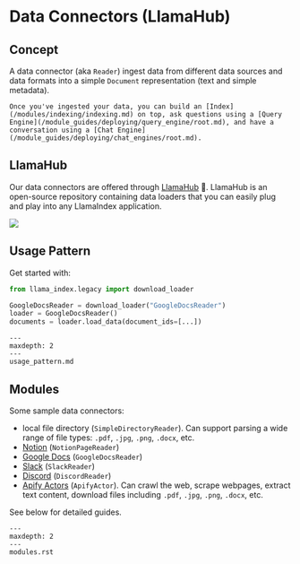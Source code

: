 # Data Connectors (LlamaHub)

## Concept

A data connector (aka `Reader`) ingest data from different data sources and data formats into a simple `Document` representation (text and simple metadata).

```{tip}
Once you've ingested your data, you can build an [Index](/modules/indexing/indexing.md) on top, ask questions using a [Query Engine](/module_guides/deploying/query_engine/root.md), and have a conversation using a [Chat Engine](/module_guides/deploying/chat_engines/root.md).
```

## LlamaHub

Our data connectors are offered through [LlamaHub](https://llamahub.ai/) 🦙.
LlamaHub is an open-source repository containing data loaders that you can easily plug and play into any LlamaIndex application.

![](/_static/data_connectors/llamahub.png)

## Usage Pattern

Get started with:

```python
from llama_index.legacy import download_loader

GoogleDocsReader = download_loader("GoogleDocsReader")
loader = GoogleDocsReader()
documents = loader.load_data(document_ids=[...])
```

```{toctree}
---
maxdepth: 2
---
usage_pattern.md
```

## Modules

Some sample data connectors:

- local file directory (`SimpleDirectoryReader`). Can support parsing a wide range of file types: `.pdf`, `.jpg`, `.png`, `.docx`, etc.
- [Notion](https://developers.notion.com/) (`NotionPageReader`)
- [Google Docs](https://developers.google.com/docs/api) (`GoogleDocsReader`)
- [Slack](https://api.slack.com/) (`SlackReader`)
- [Discord](https://discord.com/developers/docs/intro) (`DiscordReader`)
- [Apify Actors](https://llamahub.ai/l/apify-actor) (`ApifyActor`). Can crawl the web, scrape webpages, extract text content, download files including `.pdf`, `.jpg`, `.png`, `.docx`, etc.

See below for detailed guides.

```{toctree}
---
maxdepth: 2
---
modules.rst
```

